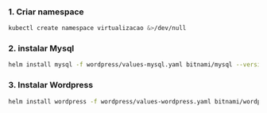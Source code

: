 ### 1. Criar namespace

```bash
kubectl create namespace virtualizacao &>/dev/null
```

### 2. instalar Mysql

```bash
helm install mysql -f wordpress/values-mysql.yaml bitnami/mysql --version '9.15.0' --namespace virtualizacao &> mysql.log
```

### 3. Instalar Wordpress

```bash
helm install wordpress -f wordpress/values-wordpress.yaml bitnami/wordpress --version '19.0.4' --namespace virtualizacao &> wordpress.log
```
